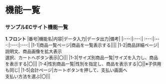 #  機能一覧
### サンプルECサイト機能一覧
**1.フロント**
 |番号|機能名|内容|データ入力|データ出力|備考|
 |:---:|:---:| :---:|:---:|:---:|:---:|
 |1-1|商品一覧ページ|商品を一覧表示する||||
 |1-2|商品詳細ページ|説明文、商品画像を拡大表示<br>選択、カートへボタン表示|〇|||
 |1-3|サイズ別商品一覧|サイズを入力し、商品を表示する|〇|||
 |1-4|性別商品一覧|性別を指定し、商品を表示する|〇||※子供用も同じ|
 |1-5|会計ページ|カートボタンを押して、支払い画面へ<br>支払い方法を選ぶ|〇|||
 
